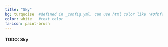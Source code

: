 ```yaml
---
title: "Sky"
bg: turquoise  #defined in _config.yml, can use html color like '#0fbfcf'
color: white   #text color
fa-icon: paint-brush
---
```


#### TODO: Sky
